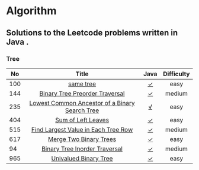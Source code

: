 # Algorithm
## Solutions to the Leetcode problems written in Java .

### Tree

| No      | Title     | Java     | Difficulty     |
| ---------- | :-----------:  | :-----------: |:-----------: |
| 100| [same tree](https://leetcode-cn.com/problems/same-tree/)| [✓](https://github.com/chen7weijie/Algorithm/blob/master/Test_100.java)|easy|
| 144| [Binary Tree Preorder Traversal](https://leetcode-cn.com/problems/binary-tree-preorder-traversal/)| [✓](https://github.com/chen7weijie/Algorithm/blob/master/Test_144.java)|medium|
| 235| [ Lowest Common Ancestor of a Binary Search Tree](https://leetcode-cn.com/problems/lowest-common-ancestor-of-a-binary-search-tree/)| [√](https://github.com/chen7weijie/Algorithm/blob/master/Test_235.java)|easy|
| 404| [ Sum of Left Leaves](https://leetcode-cn.com/problems/sum-of-left-leaves/)| [✓](https://github.com/chen7weijie/Algorithm/blob/master/Test_404.java)|easy|
| 515| [ Find Largest Value in Each Tree Row](https://leetcode-cn.com/problems/find-largest-value-in-each-tree-row/)| [✓](https://github.com/chen7weijie/Algorithm/blob/master/Test_515.java)|medium|
| 617| [ Merge Two Binary Trees](https://leetcode-cn.com/problems/merge-two-binary-trees/)| [✓](https://github.com/chen7weijie/Algorithm/blob/master/Test_617.java)|easy|
| 94| [ Binary Tree Inorder Traversal](https://leetcode-cn.com/problems/binary-tree-inorder-traversal/)| [✓](https://github.com/chen7weijie/Algorithm/blob/master/Test_94.java)|medium|
| 965| [ Univalued Binary Tree](https://leetcode-cn.com/problems/univalued-binary-tree/)| [✓](https://github.com/chen7weijie/Algorithm/blob/master/Test_965.java)|easy|
